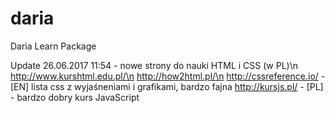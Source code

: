 # daria
Daria Learn Package

Update 26.06.2017 11:54 - nowe strony do nauki HTML i CSS (w PL)\n
http://www.kurshtml.edu.pl/\n
http://how2html.pl/\n
http://cssreference.io/ - [EN] lista css z wyjaśneniami i grafikami, bardzo fajna
http://kursjs.pl/ - [PL] - bardzo dobry kurs JavaScript
